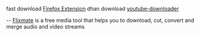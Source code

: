 
fast download [Firefox Extension](https://chromewebstore.google.com/detail/foxified/cldmemdnllncchfahbcnjijheaolemfk?hl=en)
dhan download [youtube-downloader](https://addoncrop.com/v27/youtube-downloader/)


-- [Flixmate](https://flixmate.net/#faqs) is a free media tool that helps you to download, cut, convert and merge audio and video streams 
